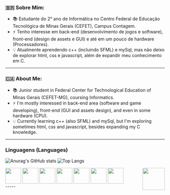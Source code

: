 ### 🇧🇷 Sobre Mim:
- 📚 Estudante do 2° ano de Informática no Centro Federal de Educação Tecnológica de Minas Gerais (CEFET), Campus Contagem.
- ⚡ Tenho interesse em back-end (desenvolvimento de jogos e software), front-end (design de assets e GUI) e até em um pouco de hardware (Processadores).
- 💡 Atualmente aprendendo c++ (incluindo SFML) e mySql, mas não deixo de explorar html, css e javascript, além de expandir meu conhecimento em C.
-----
### 🇨🇦 About Me:
- 📚 Junior student in Federal Center for Technological Education of Minas Gerais (CEFET-MG), coursing Informatics.
- ⚡ I'm mostly interessed in back-end area (software and game developing), front-end (GUI and assets design), and even in some hardware (CPU).
- 💡 Currently learning c++ (also SFML) and mySql, but I'm exploring sometimes html, css and javascript, besides expanding my C knowledge.
-----
### Linguagens (Languages)
![Anurag's GitHub stats](https://github-readme-stats.vercel.app/api?username=fraise-renard&show_icons=true&theme=merko) ![Top Langs](https://github-readme-stats.vercel.app/api/top-langs/?username=fraise-renard&theme=merko)

  

<div style = "display: inline_block">
     <img align = "center"  src="https://cdn.jsdelivr.net/gh/devicons/devicon/icons/c/c-original.svg" height = "50px" weight = "50px" /> 
     <img align = "center" src="https://cdn.jsdelivr.net/gh/devicons/devicon/icons/cplusplus/cplusplus-original.svg" height = "50px" weight = "50px"/> 
     <img align = "center" src="https://cdn.jsdelivr.net/gh/devicons/devicon/icons/mysql/mysql-original.svg" height = "50px" weight = "50px"/> 
     <img align = "center" src="https://cdn.jsdelivr.net/gh/devicons/devicon/icons/html5/html5-original.svg" height = "50px" weight = "50px" /> 
     <img align = "center" src="https://cdn.jsdelivr.net/gh/devicons/devicon/icons/css3/css3-original.svg" height = "50px" weight = "50px" /> 
     <img align = "center" src="https://cdn.jsdelivr.net/gh/devicons/devicon/icons/javascript/javascript-original.svg" height = "50px" weight = "50px" />  
     <img align = "center" src="https://external-content.duckduckgo.com/iu/?u=https%3A%2F%2Fwww.pikpng.com%2Fpngl%2Fb%2F73-738895_sfml-logo-sfml-iconclipart.png&f=1&nofb=1&ipt=7e8a91d025f2c4515ab4ee9963ca951054ca2a3cbeb295875215545bead73020&ipo=images" height = "50px" weight = "50px" /> 
  <img src= "https://external-content.duckduckgo.com/iu/?u=https%3A%2F%2F66.media.tumblr.com%2F0c218b120c62a9824f465b7a6d404826%2Ftumblr_inline_o4ip3i2kwp1tbiwft_75sq.gif&f=1&nofb=1&ipt=7c867d9af17d2e0280e45d0880b03ceb4c92a54b0ada46736f7c858c0c1df4af&ipo=images" align = right height = 70px weight = 70px>
 
</div>
-----

<!--
**fraise-renard/fraise-renard** is a ✨ _special_ ✨ repository because its `README.md` (this file) appears on your GitHub profile.

Here are some ideas to get you started:

- 🔭 I’m currently working on ...
- 🌱 I’m currently learning ...
- 👯 I’m looking to collaborate on ...
- 🤔 I’m looking for help with ...
- 💬 Ask me about ...
- 📫 How to reach me: ...
- 😄 Pronouns: ...
- ⚡ Fun fact: ...
-->

